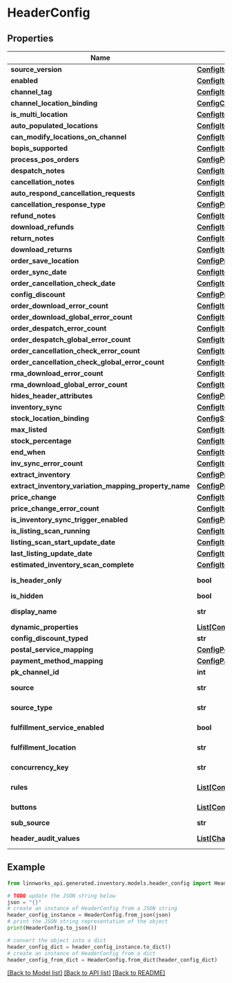 # HeaderConfig


## Properties

Name | Type | Description | Notes
------------ | ------------- | ------------- | -------------
**source_version** | [**ConfigItemString**](ConfigItemString.md) |  | [optional] 
**enabled** | [**ConfigItemBoolean**](ConfigItemBoolean.md) |  | [optional] 
**channel_tag** | [**ConfigItemString**](ConfigItemString.md) |  | [optional] 
**channel_location_binding** | [**ConfigChannelLocationBinding**](ConfigChannelLocationBinding.md) |  | [optional] 
**is_multi_location** | [**ConfigItemBoolean**](ConfigItemBoolean.md) |  | [optional] 
**auto_populated_locations** | [**ConfigItemBoolean**](ConfigItemBoolean.md) |  | [optional] 
**can_modify_locations_on_channel** | [**ConfigItemBoolean**](ConfigItemBoolean.md) |  | [optional] 
**bopis_supported** | [**ConfigItemBoolean**](ConfigItemBoolean.md) |  | [optional] 
**process_pos_orders** | [**ConfigPropertyBoolean**](ConfigPropertyBoolean.md) |  | [optional] 
**despatch_notes** | [**ConfigItemBoolean**](ConfigItemBoolean.md) |  | [optional] 
**cancellation_notes** | [**ConfigItemBoolean**](ConfigItemBoolean.md) |  | [optional] 
**auto_respond_cancellation_requests** | [**ConfigItemBoolean**](ConfigItemBoolean.md) |  | [optional] 
**cancellation_response_type** | [**ConfigPropertySelectionListSelectStringValueOptionString**](ConfigPropertySelectionListSelectStringValueOptionString.md) |  | [optional] 
**refund_notes** | [**ConfigItemBoolean**](ConfigItemBoolean.md) |  | [optional] 
**download_refunds** | [**ConfigItemBoolean**](ConfigItemBoolean.md) |  | [optional] 
**return_notes** | [**ConfigItemBoolean**](ConfigItemBoolean.md) |  | [optional] 
**download_returns** | [**ConfigItemBoolean**](ConfigItemBoolean.md) |  | [optional] 
**order_save_location** | [**ConfigPropertySelectionListSelectStringValueOptionGuid**](ConfigPropertySelectionListSelectStringValueOptionGuid.md) |  | [optional] 
**order_sync_date** | [**ConfigItemDateTime**](ConfigItemDateTime.md) |  | [optional] 
**order_cancellation_check_date** | [**ConfigItemDateTime**](ConfigItemDateTime.md) |  | [optional] 
**config_discount** | [**ConfigPropertySelectionListSelectStringValueOptionString**](ConfigPropertySelectionListSelectStringValueOptionString.md) |  | [optional] 
**order_download_error_count** | [**ConfigItemInt32**](ConfigItemInt32.md) |  | [optional] 
**order_download_global_error_count** | [**ConfigItemInt32**](ConfigItemInt32.md) |  | [optional] 
**order_despatch_error_count** | [**ConfigItemInt32**](ConfigItemInt32.md) |  | [optional] 
**order_despatch_global_error_count** | [**ConfigItemInt32**](ConfigItemInt32.md) |  | [optional] 
**order_cancellation_check_error_count** | [**ConfigItemInt32**](ConfigItemInt32.md) |  | [optional] 
**order_cancellation_check_global_error_count** | [**ConfigItemInt32**](ConfigItemInt32.md) |  | [optional] 
**rma_download_error_count** | [**ConfigItemInt32**](ConfigItemInt32.md) |  | [optional] 
**rma_download_global_error_count** | [**ConfigItemInt32**](ConfigItemInt32.md) |  | [optional] 
**hides_header_attributes** | [**ConfigPropertyBoolean**](ConfigPropertyBoolean.md) |  | [optional] 
**inventory_sync** | [**ConfigItemBoolean**](ConfigItemBoolean.md) |  | [optional] 
**stock_location_binding** | [**ConfigStockLocationBinding**](ConfigStockLocationBinding.md) |  | [optional] 
**max_listed** | [**ConfigItemInt32**](ConfigItemInt32.md) |  | [optional] 
**stock_percentage** | [**ConfigItemDouble**](ConfigItemDouble.md) |  | [optional] 
**end_when** | [**ConfigItemInt32**](ConfigItemInt32.md) |  | [optional] 
**inv_sync_error_count** | [**ConfigItemInt32**](ConfigItemInt32.md) |  | [optional] 
**extract_inventory** | [**ConfigPropertyBoolean**](ConfigPropertyBoolean.md) |  | [optional] 
**extract_inventory_variation_mapping_property_name** | [**ConfigPropertyString**](ConfigPropertyString.md) |  | [optional] 
**price_change** | [**ConfigItemBoolean**](ConfigItemBoolean.md) |  | [optional] 
**price_change_error_count** | [**ConfigItemInt32**](ConfigItemInt32.md) |  | [optional] 
**is_inventory_sync_trigger_enabled** | [**ConfigPropertyBoolean**](ConfigPropertyBoolean.md) |  | [optional] 
**is_listing_scan_running** | [**ConfigItemBoolean**](ConfigItemBoolean.md) |  | [optional] 
**listing_scan_start_update_date** | [**ConfigItemDateTime**](ConfigItemDateTime.md) |  | [optional] 
**last_listing_update_date** | [**ConfigItemDateTime**](ConfigItemDateTime.md) |  | [optional] 
**estimated_inventory_scan_complete** | [**ConfigItemDateTime**](ConfigItemDateTime.md) |  | [optional] 
**is_header_only** | **bool** |  | [optional] [readonly] 
**is_hidden** | **bool** |  | [optional] 
**display_name** | **str** |  | [optional] [readonly] 
**dynamic_properties** | [**List[ConfigItemExternal]**](ConfigItemExternal.md) |  | [optional] 
**config_discount_typed** | **str** |  | [optional] 
**postal_service_mapping** | [**ConfigPostalServiceMapping**](ConfigPostalServiceMapping.md) |  | [optional] 
**payment_method_mapping** | [**ConfigPaymentMethodMapping**](ConfigPaymentMethodMapping.md) |  | [optional] 
**pk_channel_id** | **int** |  | [optional] 
**source** | **str** |  | [optional] [readonly] 
**source_type** | **str** |  | [optional] [readonly] 
**fulfillment_service_enabled** | **bool** |  | [optional] [readonly] 
**fulfillment_location** | **str** |  | [optional] [readonly] 
**concurrency_key** | **str** |  | [optional] [readonly] 
**rules** | [**List[ConfigRule]**](ConfigRule.md) |  | [optional] [readonly] 
**buttons** | [**List[ConfigButton]**](ConfigButton.md) |  | [optional] [readonly] 
**sub_source** | **str** |  | [optional] 
**header_audit_values** | [**List[ChannelSettingAudit]**](ChannelSettingAudit.md) |  | [optional] [readonly] 

## Example

```python
from linnworks_api.generated.inventory.models.header_config import HeaderConfig

# TODO update the JSON string below
json = "{}"
# create an instance of HeaderConfig from a JSON string
header_config_instance = HeaderConfig.from_json(json)
# print the JSON string representation of the object
print(HeaderConfig.to_json())

# convert the object into a dict
header_config_dict = header_config_instance.to_dict()
# create an instance of HeaderConfig from a dict
header_config_from_dict = HeaderConfig.from_dict(header_config_dict)
```
[[Back to Model list]](../README.md#documentation-for-models) [[Back to API list]](../README.md#documentation-for-api-endpoints) [[Back to README]](../README.md)


